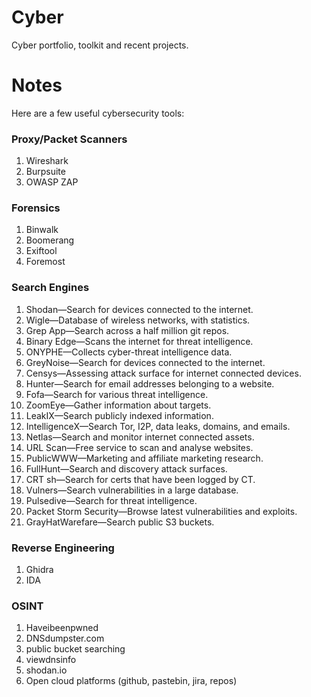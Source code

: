 # Cyber
Cyber portfolio, toolkit and recent projects.


# Notes

Here are a few useful cybersecurity tools:

### Proxy/Packet Scanners

1. Wireshark
2. Burpsuite
3. OWASP ZAP

### Forensics

1. Binwalk
2. Boomerang
3. Exiftool
4. Foremost

### Search Engines

1. Shodan—Search for devices connected to the internet.
2. Wigle—Database of wireless networks, with statistics.
3. Grep App—Search across a half million git repos.
4. Binary Edge—Scans the internet for threat intelligence.
5. ONYPHE—Collects cyber-threat intelligence data.
6. GreyNoise—Search for devices connected to the internet.
7. Censys—Assessing attack surface for internet connected devices.
8. Hunter—Search for email addresses belonging to a website.
9. Fofa—Search for various threat intelligence.
10. ZoomEye—Gather information about targets.
11. LeakIX—Search publicly indexed information.
12. IntelligenceX—Search Tor, I2P, data leaks, domains, and emails.
13. Netlas—Search and monitor internet connected assets.
14. URL Scan—Free service to scan and analyse websites.
15. PublicWWW—Marketing and affiliate marketing research.
16. FullHunt—Search and discovery attack surfaces.
17. CRT sh—Search for certs that have been logged by CT.
18. Vulners—Search vulnerabilities in a large database.
19. Pulsedive—Search for threat intelligence.
20. Packet Storm Security—Browse latest vulnerabilities and exploits.
21. GrayHatWarefare—Search public S3 buckets.

### Reverse Engineering

1. Ghidra
2. IDA

### OSINT

1. Haveibeenpwned
2. DNSdumpster.com
3. public bucket searching
4. viewdnsinfo
5. shodan.io
6. Open cloud platforms (github, pastebin, jira, repos)
